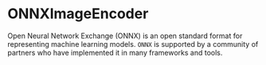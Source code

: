 
# ONNXImageEncoder
Open Neural Network Exchange (ONNX) is an open standard format for representing machine learning models. `ONNX` is supported by a community of partners who have implemented it in many frameworks and tools.
